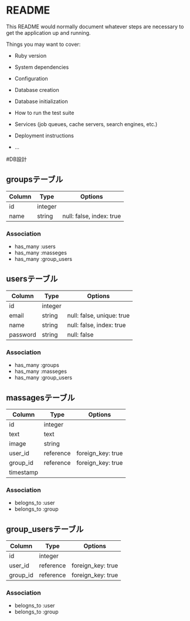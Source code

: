 # README

This README would normally document whatever steps are necessary to get the
application up and running.

Things you may want to cover:

* Ruby version

* System dependencies

* Configuration

* Database creation

* Database initialization

* How to run the test suite

* Services (job queues, cache servers, search engines, etc.)

* Deployment instructions

* ...

#DB設計

## groupsテーブル

|Column|Type|Options|
|------|----|-------|
|id|integer|
|name|string|null: false, index: true|


### Association
- has_many :users
- has_many :masseges
- has_many :group_users



##  usersテーブル

|Column|Type|Options|
|------|----|-------|
|id|integer|
|email|string|null: false, unique: true|
|name|string|null: false, index: true|
|password|string|null: false|


### Association
- has_many :groups
- has_many :masseges
- has_many :group_users



##  massagesテーブル

|Column|Type|Options|
|------|----|-------|
|id|integer|
|text|text|
|image|string|
|user_id|reference|foreign_key: true||
|group_id|reference|foreign_key: true||
|timestamp|

### Association
- belogns_to :user
- belongs_to :group



##  group_usersテーブル

|Column|Type|Options|
|------|----|-------|
|id|integer||
|user_id|reference|foreign_key: true||
|group_id|reference|foreign_key: true||

### Association
- belogns_to :user
- belongs_to :group
